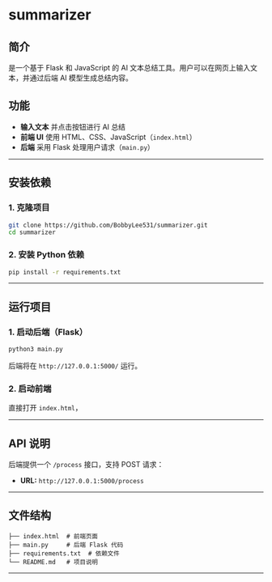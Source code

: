 # summarizer

## **简介**  
是一个基于 Flask 和 JavaScript 的 AI 文本总结工具。用户可以在网页上输入文本，并通过后端 AI 模型生成总结内容。  

## **功能**  

- **输入文本** 并点击按钮进行 AI 总结  
- **前端 UI** 使用 HTML、CSS、JavaScript（`index.html`）  
- **后端** 采用 Flask 处理用户请求（`main.py`）  

---

## **安装依赖**  
### **1. 克隆项目**  
```bash
git clone https://github.com/BobbyLee531/summarizer.git
cd summarizer
```

### **2. 安装 Python 依赖**  
  
```bash
pip install -r requirements.txt
```

---

## **运行项目**  
### **1. 启动后端（Flask）**  
```bash
python3 main.py
```
后端将在 `http://127.0.0.1:5000/` 运行。  

### **2. 启动前端**  
直接打开 `index.html`，

---

## **API 说明**  
后端提供一个 `/process` 接口，支持 POST 请求：
- **URL:** `http://127.0.0.1:5000/process`

---

## **文件结构**  
```
├── index.html  # 前端页面
├── main.py     # 后端 Flask 代码
├── requirements.txt  # 依赖文件
└── README.md   # 项目说明
```

---

